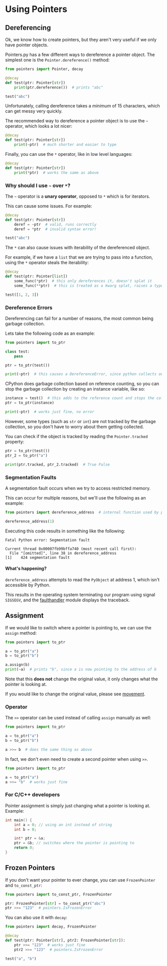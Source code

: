 # Using Pointers

## Dereferencing

Ok, we know how to create pointers, but they aren't very useful if we only have pointer objects.

Pointers.py has a few different ways to dereference a pointer object. The simplest one is the `Pointer.dereference()` method:

```py
from pointers import Pointer, decay

@decay
def test(ptr: Pointer[str])
    print(ptr.dereference())  # prints "abc"

test("abc")
```

Unfortunately, calling dereference takes a _minimum_ of 15 characters, which can get messy very quickly.

The recommended way to dereference a pointer object is to use the `~` operator, which looks a lot nicer:

```py
@decay
def test(ptr: Pointer[str])
    print(~ptr)  # much shorter and easier to type
```

Finally, you can use the `*` operator, like in low level languages:

```py
@decay
def test(ptr: Pointer[str])
    print(*ptr)  # works the same as above
```

### Why should I use `~` over `*`?

The `~` operator is a **unary operator**, opposed to `*` which is for iterators.

This can cause some issues. For example:

```py
@decay
def test(ptr: Pointer[str])
    deref = ~ptr  # valid, runs correctly
    deref = *ptr  # invalid syntax error!

test("abc")
```

The `*` can also cause issues with iterability of the dereferenced object.

For example, if we have a `list` that we are trying to pass into a function, using the `*` operator steals the iterability:

```py
@decay
def test(ptr: Pointer[list])
    some_func(*ptr)  # this only dereferences it, doesn't splat it
    some_func(**ptr)  # this is treated as a kwarg splat, raises a typeerror

test([1, 2, 3])
```

### Dereference Errors

Dereferencing can fail for a number of reasons, the most common being garbage collection.

Lets take the following code as an example:

```py
from pointers import to_ptr

class test:
    pass

ptr = to_ptr(test())

print(~ptr)  # this causes a DereferenceError, since python collects our instance before this
```

CPython does garbage collection based on reference counting, so you can stop the garbage collection by creating an instance variable, like so:

```py
instance = test()  # this adds to the reference count and stops the collection
ptr = to_ptr(instance)

print(~ptr)  # works just fine, no error
```

However, some types (such as `str` or `int`) are not tracked by the garbage collection, so you don't have to worry about them getting collected.

You can check if the object is tracked by reading the `Pointer.tracked` property:

```py
ptr = to_ptr(test())
ptr_2 = to_ptr("a")

print(ptr.tracked, ptr_2.tracked)  # True False
```

### Segmentation Faults

A segmentation fault occurs when we try to access restricted memory.

This can occur for multiple reasons, but we'll use the following as an example:

```py
from pointers import dereference_address  # internal function used by pointers.py

dereference_address(1)
```

Executing this code results in something like the following:

```
Fatal Python error: Segmentation fault

Current thread 0x00007fb99bffa740 (most recent call first):
  File "[omitted]", line 38 in dereference_address
[1]    424 segmentation fault
```

#### What's happening?

`dereference_address` attempts to read the `PyObject` at address 1, which isn't accessible by Python.

This results in the operating system terminating our program using signal `SIGSEGV`, and the [faulthandler](https://docs.python.org/3/library/faulthandler.html) module displays the traceback.

## Assignment

If we would like to switch where a pointer is pointing to, we can use the `assign` method:

```py
from pointers import to_ptr

a = to_ptr("a")
b = to_ptr("b")

a.assign(b)
print(~a)  # prints "b", since a is now pointing to the address of b
```

Note that this **does not** change the original value, it only changes what the pointer is looking at.

If you would like to change the original value, please see [movement](movement.md).

### Operator

The `>>` operator can be used instead of calling `assign` manually as well:

```py
from pointers import to_ptr

a = to_ptr("a")
b = to_ptr("b")

a >>= b  # does the same thing as above
```

In fact, we don't even need to create a second pointer when using `>>`.

```py
from pointers import to_ptr

a = to_ptr("a")
a >>= "b"  # works just fine
```

### For C/C++ developers

Pointer assignment is simply just changing what a pointer is looking at. Example:

```cpp
int main() {
    int a = 0; // using an int instead of string
    int b = 0;

    int* ptr = &a;
    ptr = &b; // switches where the pointer is pointing to
    return 0;
}
```

## Frozen Pointers

If you don't want your pointer to ever change, you can use `FrozenPointer` and `to_const_ptr`:

```py
from pointers import to_const_ptr, FrozenPointer

ptr: FrozenPointer[str] = to_const_ptr("abc")
ptr >>= "123"  # pointers.IsFrozenError
```

You can also use it with `decay`:

```py
from pointers import decay, FrozenPointer

@decay
def test(ptr: Pointer[str], ptr2: FrozenPointer[str]):
    ptr >>= "123"  # works just fine
    ptr2 >>= "123"  # pointers.IsFrozenError

test("a", "b")
```
